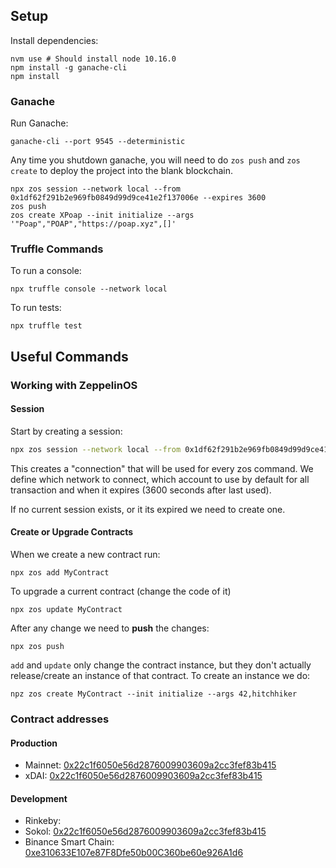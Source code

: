 ## Setup

Install dependencies:
    
    nvm use # Should install node 10.16.0
    npm install -g ganache-cli
    npm install

### Ganache

Run Ganache:

    ganache-cli --port 9545 --deterministic

Any time you shutdown ganache, you will need to do `zos push` and `zos create` to deploy the project into the blank blockchain.

    npx zos session --network local --from 0x1df62f291b2e969fb0849d99d9ce41e2f137006e --expires 3600
    zos push
    zos create XPoap --init initialize --args '"Poap","POAP","https://poap.xyz",[]'

### Truffle Commands

To run a console:

    npx truffle console --network local

To run tests:

    npx truffle test

## Useful Commands

### Working with ZeppelinOS

#### Session

Start by creating a session:

```bash
npx zos session --network local --from 0x1df62f291b2e969fb0849d99d9ce41e2f137006e --expires 3600
```

This creates a "connection" that will be used for every zos command. We define which network to connect, which account to use by default
for all transaction and when it expires (3600 seconds after last used).

If no current session exists, or it its expired we need to create one.

#### Create or Upgrade Contracts

When we create a new contract run:

    npx zos add MyContract

To upgrade a current contract (change the code of it)

    npx zos update MyContract

After any change we need to **push** the changes:

    npx zos push

`add` and `update` only change the contract instance, but they don't actually release/create an instance of that contract.
To create an instance we do:

    npz zos create MyContract --init initialize --args 42,hitchhiker


### Contract addresses ###
#### Production ####
* Mainnet: [0x22c1f6050e56d2876009903609a2cc3fef83b415](https://etherscan.io/address/0x22c1f6050e56d2876009903609a2cc3fef83b415)
* xDAI: [0x22c1f6050e56d2876009903609a2cc3fef83b415](https://blockscout.com/poa/xdai/address/0x22c1f6050e56d2876009903609a2cc3fef83b415/transactions)

#### Development ####
* Rinkeby: []()
* Sokol: [0x22c1f6050e56d2876009903609a2cc3fef83b415](https://blockscout.com/poa/sokol/address/0x22c1f6050e56d2876009903609a2cc3fef83b415/transactions)
* Binance Smart Chain: [0xe310633E107e87F8Dfe50b00C360be60e926A1d6](https://testnet.bscscan.com/address/0xe310633e107e87f8dfe50b00c360be60e926a1d6)
